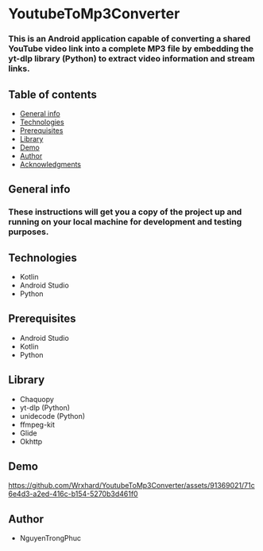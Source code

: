 # YoutubeToMp3Converter
### This is an Android application capable of converting a shared YouTube video link into a complete MP3 file by embedding the yt-dlp library (Python) to extract video information and stream links.

## Table of contents
* [General info](#General-info)
* [Technologies](#Technologies)
* [Prerequisites](#Prerequisites)
* [Library](#Library)
* [Demo](#Demo)
* [Author](#Author)
* [Acknowledgments](#Acknowledgments)

## General info
### These instructions will get you a copy of the project up and running on your local machine for development and testing purposes.
## Technologies
- Kotlin
- Android Studio
- Python

## Prerequisites
- Android Studio
- Kotlin
- Python

## Library
- Chaquopy
- yt-dlp (Python)
- unidecode (Python)
- ffmpeg-kit
- Glide
- Okhttp

## Demo


https://github.com/Wrxhard/YoutubeToMp3Converter/assets/91369021/71c6e4d3-a2ed-416c-b154-5270b3d461f0



## Author
- NguyenTrongPhuc

